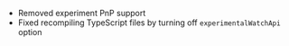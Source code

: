 - Removed experiment PnP support
- Fixed recompiling TypeScript files by turning off `experimentalWatchApi` option